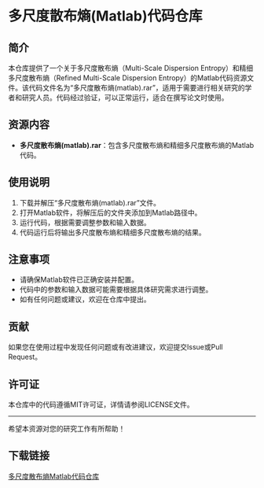 # 多尺度散布熵(Matlab)代码仓库

## 简介
本仓库提供了一个关于多尺度散布熵（Multi-Scale Dispersion Entropy）和精细多尺度散布熵（Refined Multi-Scale Dispersion Entropy）的Matlab代码资源文件。该代码文件名为“多尺度散布熵(matlab).rar”，适用于需要进行相关研究的学者和研究人员。代码经过验证，可以正常运行，适合在撰写论文时使用。

## 资源内容
- **多尺度散布熵(matlab).rar**：包含多尺度散布熵和精细多尺度散布熵的Matlab代码。

## 使用说明
1. 下载并解压“多尺度散布熵(matlab).rar”文件。
2. 打开Matlab软件，将解压后的文件夹添加到Matlab路径中。
3. 运行代码，根据需要调整参数和输入数据。
4. 代码运行后将输出多尺度散布熵和精细多尺度散布熵的结果。

## 注意事项
- 请确保Matlab软件已正确安装并配置。
- 代码中的参数和输入数据可能需要根据具体研究需求进行调整。
- 如有任何问题或建议，欢迎在仓库中提出。

## 贡献
如果您在使用过程中发现任何问题或有改进建议，欢迎提交Issue或Pull Request。

## 许可证
本仓库中的代码遵循MIT许可证，详情请参阅LICENSE文件。

---

希望本资源对您的研究工作有所帮助！

## 下载链接

[多尺度散布熵Matlab代码仓库](https://pan.quark.cn/s/86db07ca01f6)